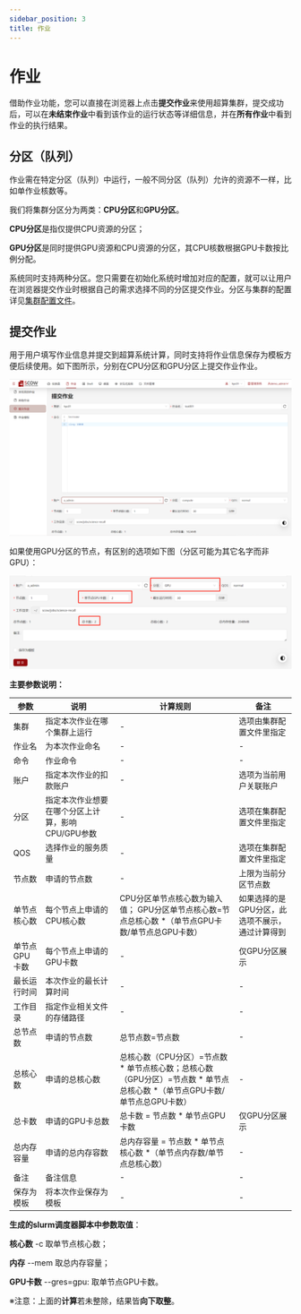 ```yaml
---
sidebar_position: 3
title: 作业
---
```


# 作业

借助作业功能，您可以直接在浏览器上点击**提交作业**来使用超算集群，提交成功后，可以在**未结束作业**中看到该作业的运行状态等详细信息，并在**所有作业**中看到作业的执行结果。

## 分区（队列）

作业需在特定分区（队列）中运行，一般不同分区（队列）允许的资源不一样，比如单作业核数等。

我们将集群分区分为两类：**CPU分区**和**GPU分区**。

**CPU分区**是指仅提供CPU资源的分区；

**GPU分区**是同时提供GPU资源和CPU资源的分区，其CPU核数根据GPU卡数按比例分配。

系统同时支持两种分区。您只需要在初始化系统时增加对应的配置，就可以让用户在浏览器提交作业时根据自己的需求选择不同的分区提交作业。分区与集群的配置详见[集群配置文件](../../deploy/config/cluster-config.md)。

## 提交作业

用于用户填写作业信息并提交到超算系统计算，同时支持将作业信息保存为模板方便后续使用。如下图所示，分别在CPU分区和GPU分区上提交作业作业。

![submitJob](./submitJob.png)

如果使用GPU分区的节点，有区别的选项如下图（分区可能为其它名字而非GPU）：

![submitGPUJob](./submitGPUJob.png)

**主要参数说明：** 

| 参数         | 说明                                                                  | 计算规则 |  备注 |
| ----------- | ---------------------------------------------------------------------- |-------- |------ |
| 集群         | 指定本次作业在哪个集群上运行                                             |    -    | 选项由集群配置文件里指定  |
| 作业名       | 为本次作业命名                                                          |    -    |  -  |
| 命令         | 作业命令                                                               |    -    |  -  |
| 账户         | 指定本次作业的扣款账户                                                  |    -    |  选项为当前用户关联账户  |
| 分区         | 指定本次作业想要在哪个分区上计算，影响CPU/GPU参数                         |    -    | 选项在集群配置文件里指定 |
| QOS          | 选择作业的服务质量                                                      |    -    | 选项在集群配置文件里指定 |
| 节点数       | 申请的节点数                                                            |    -    | 上限为当前分区节点数 |
| 单节点核心数  | 每个节点上申请的CPU核心数                                               |CPU分区单节点核心数为输入值； GPU分区单节点核心数=节点总核心数 \*（单节点GPU卡数/单节点总GPU卡数）  | 如果选择的是GPU分区，此选项不展示，通过计算得到 |
| 单节点GPU卡数 | 每个节点上申请的GPU卡数                                                  |    -    |  仅GPU分区展示 |
| 最长运行时间  | 本次作业的最长计算时间                                                   |    -    |  -  |
| 工作目录      | 指定作业相关文件的存储路径                                               |    -    |  -  |
| 总节点数      | 申请的节点数                                                            | 总节点数=节点数   |  -  |
| 总核心数      | 申请的总核心数                                                          |   总核心数（CPU分区）=节点数 \* 单节点核心数；总核心数（GPU分区）=节点数 \* 单节点总核心数 \*（单节点GPU卡数/单节点总GPU卡数）    |  -  |
| 总卡数        | 申请的GPU卡总数                                                         |    总卡数 = 节点数 \* 单节点GPU卡数    | 仅GPU分区展示 |
| 总内存容量    | 申请的总内存容数                                                         | 总内存容量 = 节点数 \* 单节点核心数 \*（单节点内存数/单节点总核心数） |  -  |
| 备注          | 备注信息                                                                |    -    |  -  |
| 保存为模板    | 将本次作业保存为模板                                                     |    -    |  -  |


**生成的slurm调度器脚本中参数取值**：

**核心数** -c 取单节点核心数；

**内存** --mem 取总内存容量；

**GPU卡数** --gres=gpu: 取单节点GPU卡数。

※注意：上面的**计算**若未整除，结果皆**向下取整**。





